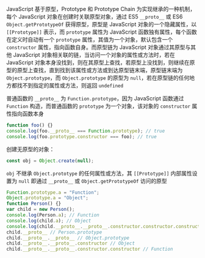JavaScript 基于原型，Prototype 和 Prototype Chain 为实现继承的一种机制，每个 JavaScript 对象在创建时关联原型对象，通过 ES5 `__proto__` 或 ES6 `Object.getPrototypeOf` 获得原型，原型是 JavaScript 对象的一个隐藏属性，以 `[[Prototype]]` 表示，而 `prototype` 属性为 JavaScript 函数独有属性，每个函数在定义时自动有一个 `prototype` 属性，其值为一个对象，默认包含一个 `constructor` 属性，指向函数自身。而原型链为 JavaScript 对象通过其原型与其他 JavaScript 对象相关联的链，当访问一个对象的属性或方法时，若在 JavaScript 对象本身没找到，则在其原型上查找，若原型上没找到，则继续在原型的原型上查找，直到找到该属性或方法或到达原型链末端，原型链末端为 `Object.prototype`，而 `Object.prototype` 的原型为 `null`，若在原型链的任何地方都找不到指定的属性或方法，则返回 `undefined`

普通函数的 `__proto__` 为 `Function.prototype`，因为 JavaScript 函数通过 `Function` 构造，而普通函数的 `prototype` 为一个对象，该对象的 `constructor` 属性指向函数本身

```js
function foo() {}
console.log(foo.__proto__ === Function.prototype); // true
console.log(foo.prototype.constructor === foo); // true
```

创建无原型的对象：

```js
const obj = Object.create(null);
```

`obj` 不继承 `Object.prototype` 的任何属性或方法，其 `[[Prototype]]` 内部属性设置为 `null` 即通过 `__proto__` 或 `Object.getPrototypeOf` 访问的原型

```js
Function.prototype.a = "Function";
Object.prototype.a = "Object";
function Person() {}
var child = new Person();
console.log(Person.a); // Function
console.log(child.a); // Object
console.log(child.__proto__.__proto__.constructor.constructor.constructor); // [Function: Function]
child.__proto__ // Person.prototype
child.__proto__.__proto__ // Object.prototype
child.__proto__.__proto__.constructor // Object
child.__proto__.__proto__.constructor.constructor // Function
```

